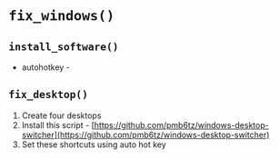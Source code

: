 # `fix_windows()`


## `install_software()`

- autohotkey - 


## `fix_desktop()`

1. Create four desktops
2. Install this script - [https://github.com/pmb6tz/windows-desktop-switcher](https://github.com/pmb6tz/windows-desktop-switcher)
3. Set these shortcuts using auto hot key